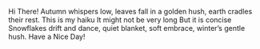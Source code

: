 Hi There! 
Autumn whispers low,
leaves fall in a golden hush,
earth cradles their rest.
This is my haiku
It might not be very long
But it is concise
Snowflakes drift and dance,
quiet blanket, soft embrace,
winter’s gentle hush.
Have a Nice Day!
